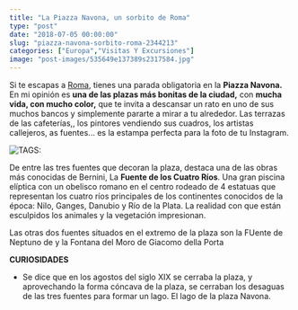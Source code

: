 ```yaml
---
title: "La Piazza Navona, un sorbito de Roma"
type: "post"
date: "2018-07-05 00:00:00"
slug: "piazza-navona-sorbito-roma-2344213"
categories: ["Europa","Visitas Y Excursiones"]
image: "post-images/535649e137389s2317584.jpg"
---
```


Si te escapas a [Roma](http://www.missviajes.com/roma-escapada-fecha-regreso-2339722), tienes una parada obligatoria en la **Piazza Navona.** En mi opinión es **una de las plazas más bonitas de la ciudad,** con **mucha vida, con mucho color,** que te invita a descansar un rato en uno de sus muchos bancos y simplemente pararte a mirar a tu alrededor. Las terrazas de las cafeterías,, los pintores vendiendo sus cuadros, los artistas callejeros, as fuentes... es la estampa perfecta para la foto de tu Instagram.  
  
![ TAGS:](post-images/535649e137389s2317584.jpg)  
  
De entre las tres fuentes que decoran la plaza, destaca una de las obras más conocidas de Bernini, La **Fuente de los Cuatro Ríos**. Una gran piscina elíptica con un obelisco romano en el centro rodeado de 4 estatuas que representan los cuatro ríos principales de los continentes conocidos de la época: Nilo, Ganges, Danubio y Río de la Plata. La realidad con que están esculpidos los animales y la vegetación impresionan.  
  
Las otras dos fuentes situados en el extremo de la plaza son la FUente de Neptuno de y la Fontana del Moro de Giacomo della Porta  
  
**CURIOSIDADES**

- Se dice que en los agostos del siglo XIX se cerraba la plaza, y aprovechando la forma cóncava de la plaza, se cerraban los desaguas de las tres fuentes para formar un lago. El lago de la plaza Navona.